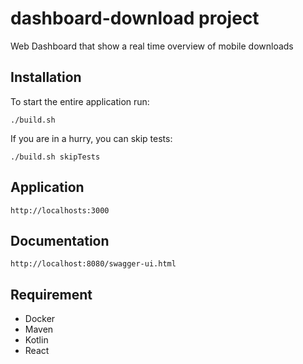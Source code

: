 # dashboard-download project
Web Dashboard that show a real time overview of mobile  downloads

## Installation

To start the entire application run:

```
./build.sh
```

If you are in a hurry, you can skip tests:

```
./build.sh skipTests

```

## Application

```
http://localhosts:3000

```

## Documentation

```
http://localhost:8080/swagger-ui.html

```

## Requirement
- Docker
- Maven
- Kotlin
- React